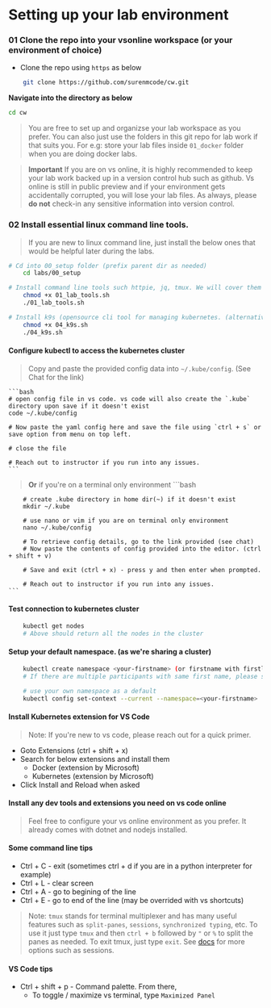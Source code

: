 # Setting up your lab environment

### 01 Clone the repo into your vsonline workspace (or your environment of choice)

* Clone the repo using `https` as below

```bash
    git clone https://github.com/surenmcode/cw.git
```

**Navigate into the directory as below**
```bash
cd cw
```

> You are free to set up and organizse your lab workspace as you prefer. You can also just use the folders in this git repo for lab work if that suits you. For e.g: store your lab files inside `01_docker` folder when you are doing docker labs. 

> **Important** If you are on vs online, it is highly recommended to keep your lab work backed up in a version control hub such as github. Vs online is still in public preview and if your environment gets accidentally corrupted, you will lose your lab files. As always, please **do not** check-in any sensitive information into version control.

### 02 Install essential linux command line tools. 

> If you are new to linux command line, just install the below ones that would be helpful later during the labs.

```bash
# Cd into 00_setup folder (prefix parent dir as needed)
    cd labs/00_setup
```

```bash
# Install command line tools such httpie, jq, tmux. We will cover them later during demos.
    chmod +x 01_lab_tools.sh
    ./01_lab_tools.sh
```

```bash
# Install k9s (opensource cli tool for managing kubernetes. (alternative to web dashboard))
    chmod +x 04_k9s.sh
    ./04_k9s.sh
```


#### Configure kubectl to access the kubernetes cluster

> Copy and paste the provided config data into `~/.kube/config`. (See Chat for the link)

    ```bash  
    # open config file in vs code. vs code will also create the `.kube` directory upon save if it doesn't exist 
    code ~/.kube/config
    
    # Now paste the yaml config here and save the file using `ctrl + s` or save option from menu on top left.
    
    # close the file 
    
    # Reach out to instructor if you run into any issues.
    ```
> **Or** if you're on a terminal only environment
    ```bash
        
        # create .kube directory in home dir(~) if it doesn't exist
        mkdir ~/.kube

        # use nano or vim if you are on terminal only environment 
        nano ~/.kube/config 

        # To retrieve config details, go to the link provided (see chat)
        # Now paste the contents of config provided into the editor. (ctrl + shift + v)     

        # Save and exit (ctrl + x) - press y and then enter when prompted.

        # Reach out to instructor if you run into any issues.    
    ```

#### Test connection to kubernetes cluster

```bash
    kubectl get nodes
    # Above should return all the nodes in the cluster
```

#### Setup your default namespace. (as we're sharing a cluster)

```bash
    kubectl create namespace <your-firstname> (or firstname with firstletter of your surname)
    # If there are multiple participants with same first name, please suffix with a number or the first letter of your surname.

    # use your own namespace as a default 
    kubectl config set-context --current --namespace=<your-firstname>
```

#### Install Kubernetes extension for VS Code

> Note: If you're new to vs code, please reach out for a quick primer.

* Goto Extensions (ctrl + shift + x)
* Search for below extensions and install them
    * Docker (extension by Microsoft)
    * Kubernetes (extension by Microsoft)       
* Click Install and Reload when asked

#### Install any dev tools and extensions you need on vs code online

> Feel free to configure your vs online environment as you prefer. It already comes with dotnet and nodejs installed. 

#### Some command line tips

* Ctrl + C - exit (sometimes ctrl + d if you are in a python interpreter for example)
* Ctrl + L - clear screen
* Ctrl + A - go to begining of the line
* Ctrl + E - go to end of the line (may be overrided with vs shortcuts)

>Note: `tmux` stands for terminal multiplexer and has many useful features such as `split-panes`,  `sessions`, `synchronized typing`,  etc. To use it just type `tmux` and then `ctrl + b` followed by `"` or `%` to split the panes as needed. To exit tmux, just type `exit`. See [docs](https://tmuxcheatsheet.com/) for more options such as sessions. 

#### VS Code tips

* Ctrl + shift + p - Command palette. From there,
    * To toggle / maximize vs terminal, type `Maximized Panel` 
